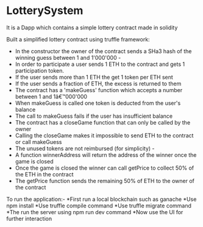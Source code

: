 # LotterySystem
It is a Dapp which contains a simple lottery contract made in solidity

Built a simplified lottery contract using truffle framework: 

* In the constructor the owner of the contract sends a SHa3 hash of the winning guess between 1 and 1'000'000 -  
* In order to participate a user sends 1 ETH to the contract and gets 1 participation token.   
* If the user sends more than 1 ETH the get 1 token per ETH sent   
* If the user sends a fraction of ETH, the excess is returned to them   
* The contract has a 'makeGuess' function which accepts a number between 1 and 1â€™000'000  
* When makeGuess is called one token is deducted from the user's balance   
* The call to makeGuess fails if the user has insufficient balance  
* The contract has a closeGame function that can only be called by the owner  
* Calling the closeGame makes it impossible to send ETH to the contract or call makeGuess   
* The unused tokens are not reimbursed (for simplicity) -   
* A function winnerAddress will return the address of the winner once the game is closed   
* Once the game is closed the winner can call getPrice to collect 50% of the ETH in the contract   
* The getPrice function sends the remaining 50% of ETH to the owner of the contract  

To run the application:-
*First run a local blockchain such as ganache
*Use npm install
*Use truffle compile command
*Use truffle migrate command
*The run the server using npm run dev command
*Now use the UI for further interaction 
